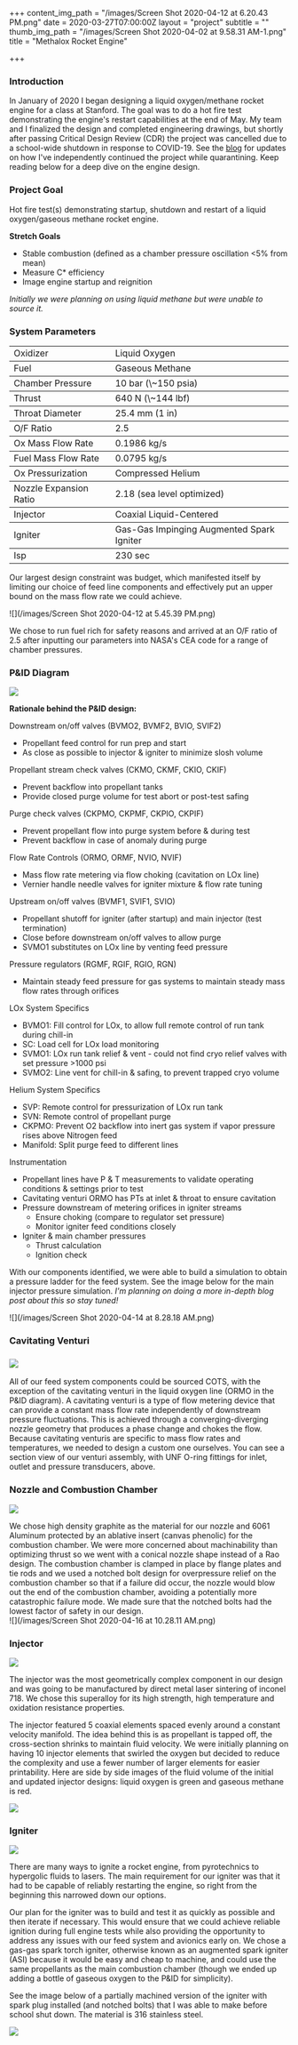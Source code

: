+++
content_img_path = "/images/Screen Shot 2020-04-12 at 6.20.43 PM.png"
date = 2020-03-27T07:00:00Z
layout = "project"
subtitle = ""
thumb_img_path = "/images/Screen Shot 2020-04-02 at 9.58.31 AM-1.png"
title = "Methalox Rocket Engine"

+++
### Introduction

In January of 2020 I began designing a liquid oxygen/methane rocket engine for a class at Stanford. The goal was to do a hot fire test demonstrating the engine's restart capabilities at the end of May. My team and I finalized the design and completed engineering drawings, but shortly after passing Critical Design Review (CDR) the project was cancelled due to a school-wide shutdown in response to COVID-19. See the [blog](https://www.walkerkehoe.com/blog/) for updates on how I've independently continued the project while quarantining. Keep reading below for a deep dive on the engine design.

### Project Goal

Hot fire test(s) demonstrating startup, shutdown and restart of a liquid oxygen/gaseous methane rocket engine.

**Stretch Goals**

* Stable combustion (defined as a chamber pressure oscillation <5% from mean)
* Measure C* efficiency
* Image engine startup and reignition

_Initially we were planning on using liquid methane but were unable to source it._

### System Parameters

<table>

<tbody> <tr> <td>Oxidizer</td> <td>Liquid Oxygen</td> </tr> </tbody>

<tbody> <tr> <td>Fuel</td> <td>Gaseous Methane</td> </tr> </tbody>

<tbody> <tr> <td>Chamber Pressure</td> <td>10 bar (\~150 psia)</td> </tr> </tbody>

<tbody> <tr> <td>Thrust</td> <td>640 N (\~144 lbf)</td> </tr> </tbody>

<tbody> <tr> <td>Throat Diameter</td> <td>25.4 mm (1 in)</td> </tr> </tbody>

<tbody> <tr> <td>O/F Ratio</td> <td>2.5</td> </tr> </tbody>

<tbody> <tr> <td>Ox Mass Flow Rate</td> <td>0.1986 kg/s</td> </tr> </tbody>

<tbody> <tr> <td>Fuel Mass Flow Rate</td> <td>0.0795 kg/s</td> </tr> </tbody>

<tbody> <tr> <td>Ox Pressurization</td> <td>Compressed Helium</td> </tr> </tbody>

<tbody> <tr> <td>Nozzle Expansion Ratio</td> <td>2.18 (sea level optimized)</td> </tr> </tbody>

<tbody> <tr> <td>Injector</td> <td>Coaxial Liquid-Centered</td> </tr> </tbody>

<tbody> <tr> <td>Igniter</td> <td>Gas-Gas Impinging Augmented Spark Igniter</td> </tr> </tbody>

<tbodyr> <tr> <td>Isp</td> <td>230 sec</td> </tr> </tbody>

</table>

Our largest design constraint was budget, which manifested itself by limiting our choice of feed line components and effectively put an upper bound on the mass flow rate we could achieve.

![](/images/Screen Shot 2020-04-12 at 5.45.39 PM.png)

We chose to run fuel rich for safety reasons and arrived at an O/F ratio of 2.5 after inputting our parameters into NASA's CEA code for a range of chamber pressures.

### P&ID Diagram

![](/images/PID-Rev09.png)

**Rationale behind the P&ID design:**

Downstream on/off valves (BVMO2, BVMF2, BVIO, SVIF2)

* Propellant feed control for run prep and start
* As close as possible to injector & igniter to minimize slosh volume

Propellant stream check valves (CKMO, CKMF, CKIO, CKIF)

* Prevent backflow into propellant tanks
* Provide closed purge volume for test abort or post-test safing

Purge check valves (CKPMO, CKPMF, CKPIO, CKPIF)

* Prevent propellant flow into purge system before & during test
* Prevent backflow in case of anomaly during purge

Flow Rate Controls (ORMO, ORMF, NVIO, NVIF)

* Mass flow rate metering via flow choking (cavitation on LOx line)
* Vernier handle needle valves for igniter mixture & flow rate tuning

Upstream on/off valves (BVMF1, SVIF1, SVIO)

* Propellant shutoff for igniter (after startup) and main injector (test termination)
* Close before downstream on/off valves to allow purge
* SVMO1 substitutes on LOx line by venting feed pressure

Pressure regulators (RGMF, RGIF, RGIO, RGN)

* Maintain steady feed pressure for gas systems to maintain steady mass flow rates through orifices

LOx System Specifics

* BVMO1: Fill control for LOx, to allow full remote control of run tank during chill-in
* SC: Load cell for LOx load monitoring
* SVMO1: LOx run tank relief & vent - could not find cryo relief valves with set pressure >1000 psi
* SVMO2: Line vent for chill-in & safing, to prevent trapped cryo volume

Helium System Specifics

* SVP: Remote control for pressurization of LOx run tank
* SVN: Remote control of propellant purge
* CKPMO: Prevent O2 backflow into inert gas system if vapor pressure rises above Nitrogen feed
* Manifold: Split purge feed to different lines

Instrumentation

* Propellant lines have P & T measurements to validate operating conditions & settings prior to test
* Cavitating venturi ORMO has PTs at inlet & throat to ensure cavitation
* Pressure downstream of metering orifices in igniter streams
  * Ensure choking (compare to regulator set pressure)
  * Monitor igniter feed conditions closely
* Igniter & main chamber pressures
  * Thrust calculation
  * Ignition check

With our components identified, we were able to build a simulation to obtain a pressure ladder for the feed system. See the image below for the main injector pressure simulation. _I'm planning on doing a more in-depth blog post about this so stay tuned!_

![](/images/Screen Shot 2020-04-14 at 8.28.18 AM.png)

### Cavitating Venturi

### ![](/images/cv.png)

All of our feed system components could be sourced COTS, with the exception of the cavitating venturi in the liquid oxygen line (ORMO in the P&ID diagram). A cavitating venturi is a type of flow metering device that can provide a constant mass flow rate independently of downstream pressure fluctuations. This is achieved through a converging-diverging nozzle geometry that produces a phase change and chokes the flow. Because cavitating venturis are specific to mass flow rates and temperatures, we needed to design a custom one ourselves. You can see a section view of our venturi assembly, with UNF O-ring fittings for inlet, outlet and pressure transducers, above.

### Nozzle and Combustion Chamber

![](/images/chamber.png)

We chose high density graphite as the material for our nozzle and 6061 Aluminum protected by an ablative insert (canvas phenolic) for the combustion chamber. We were more concerned about machinability than optimizing thrust so we went with a conical nozzle shape instead of a Rao design. The combustion chamber is clamped in place by flange plates and tie rods and we used a notched bolt design for overpressure relief on the combustion chamber so that if a failure did occur, the nozzle would blow out the end of the combustion chamber, avoiding a potentially more catastrophic failure mode. We made sure that the notched bolts had the lowest factor of safety in our design.   
![](/images/Screen Shot 2020-04-16 at 10.28.11 AM.png)

### Injector

![](/images/injector3.png)

The injector was the most geometrically complex component in our design and was going to be manufactured by direct metal laser sintering of inconel 718. We chose this superalloy for its high strength, high temperature and oxidation resistance properties.

The injector featured 5 coaxial elements spaced evenly around a constant velocity manifold. The idea behind this is as propellant is tapped off, the cross-section shrinks to maintain fluid velocity. We were initially planning on having 10 injector elements that swirled the oxygen but decided to reduce the complexity and use a fewer number of larger elements for easier printability. Here are side by side images of the fluid volume of the initial and updated injector designs: liquid oxygen is green and gaseous methane is red.

![](/images/Presentation1-1.png)

### Igniter

![](/images/igniter.png)

There are many ways to ignite a rocket engine, from pyrotechnics to hypergolic fluids to lasers. The main requirement for our igniter was that it had to be capable of reliably restarting the engine, so right from the beginning this narrowed down our options. 

Our plan for the igniter was to build and test it as quickly as possible and then iterate if necessary. This would ensure that we could achieve reliable ignition during full engine tests while also providing the opportunity to address any issues with our feed system and avionics early on. We chose a gas-gas spark torch igniter, otherwise known as an augmented spark igniter (ASI) because it would be easy and cheap to machine, and could use the same propellants as the main combustion chamber (though we ended up adding a bottle of gaseous oxygen to the P&ID for simplicity).

See the image below of a partially machined version of the igniter with spark plug installed (and notched bolts) that I was able to make before school shut down. The material is 316 stainless steel.

![](/images/IMG_4577.JPG)